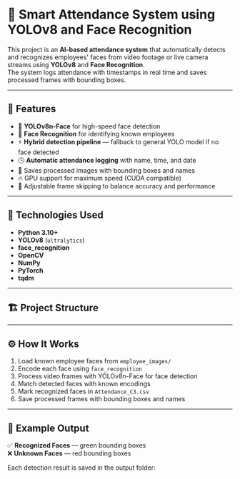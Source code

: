# 🎯 Smart Attendance System using YOLOv8 and Face Recognition

This project is an **AI-based attendance system** that automatically detects and recognizes employees' faces from video footage or live camera streams using **YOLOv8** and **Face Recognition**.  
The system logs attendance with timestamps in real time and saves processed frames with bounding boxes.

---

## 🚀 Features
- 🧠 **YOLOv8n-Face** for high-speed face detection  
- 🤖 **Face Recognition** for identifying known employees  
- ⚡ **Hybrid detection pipeline** — fallback to general YOLO model if no face detected  
- 🕒 **Automatic attendance logging** with name, time, and date  
- 💾 Saves processed images with bounding boxes and names  
- 🔥 GPU support for maximum speed (CUDA compatible)  
- 🧩 Adjustable frame skipping to balance accuracy and performance  

---

## 🧰 Technologies Used
- **Python 3.10+**
- **YOLOv8** (`ultralytics`)
- **face_recognition**
- **OpenCV**
- **NumPy**
- **PyTorch**
- **tqdm**

---

## 🏗️ Project Structure

---

## ⚙️ How It Works
1. Load known employee faces from `employee_images/`
2. Encode each face using `face_recognition`
3. Process video frames with YOLOv8n-Face for face detection
4. Match detected faces with known encodings
5. Mark recognized faces in `Attendance_C3.csv`
6. Save processed frames with bounding boxes and names

---

## 🧪 Example Output
✅ **Recognized Faces** — green bounding boxes  
❌ **Unknown Faces** — red bounding boxes  

Each detection result is saved in the output folder:

